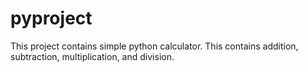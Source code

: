 # pyproject
This project contains simple python calculator.
This contains addition, subtraction, multiplication, and division.

